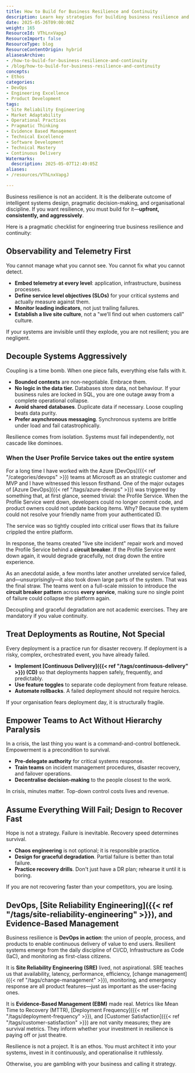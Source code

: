 ```yaml
---
title: How to Build for Business Resilience and Continuity
description: Learn key strategies for building business resilience and continuity, including observability, system decoupling, routine deployments, team empowerment, and rapid recovery.
date: 2025-05-26T09:00:00Z
weight: 165
ResourceId: VThLnxVapgJ
ResourceImport: false
ResourceType: blog
ResourceContentOrigin: hybrid
aliasesArchive:
- /how-to-build-for-business-resilience-and-continuity
- /blog/how-to-build-for-business-resilience-and-continuity
concepts:
- Ethos
categories:
- DevOps
- Engineering Excellence
- Product Development
tags:
- Site Reliability Engineering
- Market Adaptability
- Operational Practices
- Pragmatic Thinking
- Evidence Based Management
- Technical Excellence
- Software Development
- Technical Mastery
- Continuous Delivery
Watermarks:
  description: 2025-05-07T12:49:05Z
aliases:
- /resources/VThLnxVapgJ

---
```

Business resilience is not an accident. It is the deliberate outcome of intelligent systems design, pragmatic decision-making, and organisational discipline. If you want resilience, you must build for it—**upfront, consistently, and aggressively**.

Here is a pragmatic checklist for engineering true business resilience and continuity:

## Observability and Telemetry First

You cannot manage what you cannot see. You cannot fix what you cannot detect.

- **Embed telemetry at every level**: application, infrastructure, business processes.
- **Define service level objectives (SLOs)** for your critical systems and actually measure against them.
- **Monitor leading indicators**, not just trailing failures.
- **Establish a live site culture**, not a "we’ll find out when customers call" culture.

If your systems are invisible until they explode, you are not resilient; you are negligent.

## Decouple Systems Aggressively

Coupling is a time bomb. When one piece falls, everything else falls with it.

- **Bounded contexts** are non-negotiable. Embrace them.
- **No logic in the data tier.** Databases store data, not behaviour. If your business rules are locked in SQL, you are one outage away from a complete operational collapse.
- **Avoid shared databases**. Duplicate data if necessary. Loose coupling beats data purity.
- **Prefer asynchronous messaging**. Synchronous systems are brittle under load and fail catastrophically.

Resilience comes from isolation. Systems must fail independently, not cascade like dominoes.

### When the User Profile Service takes out the entire system

For a long time I have worked with the Azure [DevOps]({{< ref "/categories/devops" >}}) teams at Microsoft as an strategic customer and MVP and I have witnessed this lesson firsthand. One of the major outages of [Azure DevOps]({{< ref "/tags/azure-devops" >}}) was triggered by something that, at first glance, seemed trivial: the Profile Service. When the Profile Service went down, developers could no longer commit code, and product owners could not update backlog items. Why? Because the system could not resolve your friendly name from your authenticated ID.

The service was so tightly coupled into critical user flows that its failure crippled the entire platform.

In response, the teams created "live site incident" repair work and moved the Profile Service behind a **circuit breaker**. If the Profile Service went down again, it would degrade gracefully, not drag down the entire experience.

As an anecdotal aside, a few months later another unrelated service failed, and—unsurprisingly—it also took down large parts of the system. That was the final straw. The teams went on a full-scale mission to introduce the **circuit breaker pattern** across **every service**, making sure no single point of failure could collapse the platform again.

Decoupling and graceful degradation are not academic exercises. They are mandatory if you value continuity.

## Treat Deployments as Routine, Not Special

Every deployment is a practice run for disaster recovery. If deployment is a risky, complex, orchestrated event, you have already failed.

- **Implement [Continuous Delivery]({{< ref "/tags/continuous-delivery" >}}) (CD)** so that deployments happen safely, frequently, and predictably.
- **Use feature toggles** to separate code deployment from feature release.
- **Automate rollbacks**. A failed deployment should not require heroics.

If your organisation fears deployment day, it is structurally fragile.

## Empower Teams to Act Without Hierarchy Paralysis

In a crisis, the last thing you want is a command-and-control bottleneck. Empowerment is a precondition to survival.

- **Pre-delegate authority** for critical systems response.
- **Train teams** on incident management procedures, disaster recovery, and failover operations.
- **Decentralise decision-making** to the people closest to the work.

In crisis, minutes matter. Top-down control costs lives and revenue.

## Assume Everything Will Fail; Design to Recover Fast

Hope is not a strategy. Failure is inevitable. Recovery speed determines survival.

- **Chaos engineering** is not optional; it is responsible practice.
- **Design for graceful degradation**. Partial failure is better than total failure.
- **Practice recovery drills**. Don't just have a DR plan; rehearse it until it is boring.

If you are not recovering faster than your competitors, you are losing.

## DevOps, [Site Reliability Engineering]({{< ref "/tags/site-reliability-engineering" >}}), and Evidence-Based Management

Business resilience is **DevOps in action**: the union of people, process, and products to enable continuous delivery of value to end users. Resilient systems emerge from the daily discipline of CI/CD, Infrastructure as Code (IaC), and monitoring as first-class citizens.

It is **Site Reliability Engineering (SRE)** lived, not aspirational. SRE teaches us that availability, latency, performance, efficiency, [change management]({{< ref "/tags/change-management" >}}), monitoring, and emergency response are all product features—just as important as the user-facing ones.

It is **Evidence-Based Management (EBM)** made real. Metrics like Mean Time to Recovery (MTTR), [Deployment Frequency]({{< ref "/tags/deployment-frequency" >}}), and [Customer Satisfaction]({{< ref "/tags/customer-satisfaction" >}}) are not vanity measures; they are survival metrics. They inform whether your investment in resilience is paying off or just theatre.

Resilience is not a project. It is an ethos. You must architect it into your systems, invest in it continuously, and operationalise it ruthlessly.

Otherwise, you are gambling with your business and calling it strategy.
